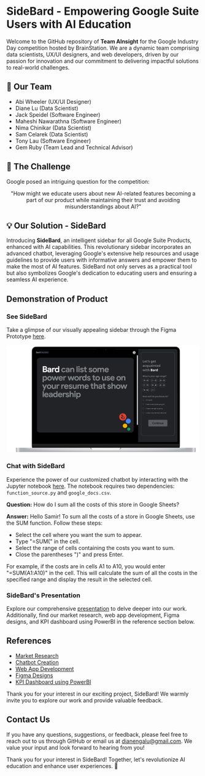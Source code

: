 # SideBard - Empowering Google Suite Users with AI Education

Welcome to the GitHub repository of **Team AInsight** for the Google Industry Day competition hosted by BrainStation. We are a dynamic team comprising data scientists, UX/UI designers, and web developers, driven by our passion for innovation and our commitment to delivering impactful solutions to real-world challenges.

## 🚀 Our Team
- Abi Wheeler (UX/UI Designer)
- Diane Lu (Data Scientist)
- Jack Speidel (Software Engineer)
- Maheshi Nawarathna (Software Engineer)
- Nima Chinikar (Data Scientist)
- Sam Celarek (Data Scientist)
- Tony Lau (Software Engineer)
- Gem Ruby (Team Lead and Technical Advisor)

## 🤔 The Challenge
Google posed an intriguing question for the competition:

<div align="center">"How might we educate users about new AI-related features becoming a part of our product while maintaining their trust and avoiding misunderstandings about AI?"</div>


## 💡 Our Solution - SideBard
Introducing **SideBard**, an intelligent sidebar for all Google Suite Products, enhanced with AI capabilities. This revolutionary sidebar incorporates an advanced chatbot, leveraging Google's extensive help resources and usage guidelines to provide users with informative answers and empower them to make the most of AI features. SideBard not only serves as a practical tool but also symbolizes Google's dedication to educating users and ensuring a seamless AI experience.

## Demonstration of Product

### See SideBard
Take a glimpse of our visually appealing sidebar through the Figma Prototype [here](https://www.figma.com/proto/htu5k0wM0Xg3FJK4vGhh2C/Google---Industry-Project---Workspace?page-id=6%3A3&type=design&node-id=18-212&viewport=-1347%2C379%2C0.56&t=ZOkx9GZUwVS9qznG-1&scaling=min-zoom&starting-point-node-id=18%3A212&mode=design).

![Alt text](image.png)

### Chat with SideBard
Experience the power of our customized chatbot by interacting with the Jupyter notebook [here](https://github.com/ebeui/Google_Industry_Project/blob/906403df0a490482cc0cb3e324f359718c39abe5/SideBard%20Chatbot/Play_with_Sidebard.ipynb). The notebook requires two dependencies: `function_source.py` and `google_docs.csv`.

**Question:** How do I sum all the costs of this store in Google Sheets?

**Answer:** Hello Samir! To sum all the costs of a store in Google Sheets, use the SUM function. Follow these steps:

- Select the cell where you want the sum to appear.
- Type "=SUM(" in the cell.
- Select the range of cells containing the costs you want to sum.
- Close the parentheses ")" and press Enter.

For example, if the costs are in cells A1 to A10, you would enter "=SUM(A1:A10)" in the cell. This will calculate the sum of all the costs in the specified range and display the result in the selected cell.

### SideBard's Presentation
Explore our comprehensive [presentation](https://github.com/ebeui/Google_Industry_Project/blob/906403df0a490482cc0cb3e324f359718c39abe5/Google%20-%20Industry%20Project%20-%20Team%207.pdf) to delve deeper into our work. Additionally, find our market research, web app development, Figma designs, and KPI dashboard using PowerBI in the reference section below.

## References
- [Market Research](https://github.com/ebeui/Google_Industry_Project/blob/906403df0a490482cc0cb3e324f359718c39abe5/Market%20Research%20and%20KPIs/General%20Questions%20about%20AI%20and%20Uses.pdf)
- [Chatbot Creation](https://github.com/ebeui/Google_Industry_Project/blob/906403df0a490482cc0cb3e324f359718c39abe5/SideBard%20Chatbot/Question_Embedding_and_Search.ipynb)
- [Web App Development](https://github.com/ebeui/Google_Industry_Project/tree/906403df0a490482cc0cb3e324f359718c39abe5/Web%20Dev%20Folder)
- [Figma Designs](https://www.figma.com/proto/htu5k0wM0Xg3FJK4vGhh2C/Google---Industry-Project---Workspace?page-id=6%3A3&type=design&node-id=18-212&viewport=-1347%2C379%2C0.56&t=ZOkx9GZUwVS9qznG-1&scaling=min-zoom&starting-point-node-id=18%3A212&mode=design)
- [KPI Dashboard using PowerBI](https://github.com/ebeui/Google_Industry_Project/blob/906403df0a490482cc0cb3e324f359718c39abe5/Market%20Research%20and%20KPIs/google.pbix)

Thank you for your interest in our exciting project, SideBard! We warmly invite you to explore our work and provide valuable feedback.

## Contact Us
If you have any questions, suggestions, or feedback, please feel free to reach out to us through GitHub or email us at [dianengalu@gmail.com](mailto:dianengalu@gmail.com). We value your input and look forward to hearing from you!

Thank you for your interest in SideBard! Together, let's revolutionize AI education and enhance user experiences. 🌟
